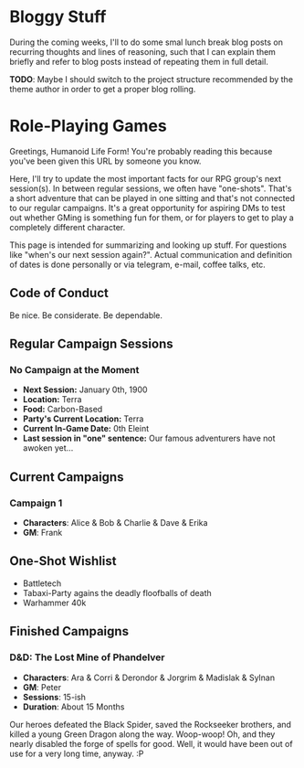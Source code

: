 # Bloggy Stuff

During the coming weeks, I'll to do some smal lunch break blog posts on recurring thoughts and lines of reasoning, such that I can explain them briefly and refer to blog posts instead of repeating them in full detail.

**TODO**: Maybe I should switch to the project structure recommended by the theme author in order to get a proper blog rolling.

# Role-Playing Games

Greetings, Humanoid Life Form! You're probably reading this because you've been given this URL by someone you know.

Here, I'll try to update the most important facts for our RPG group's next session(s). In between regular sessions, we often have "one-shots". That's a short adventure that can be played in one sitting and that's not connected to our regular campaigns. It's a great opportunity for aspiring DMs to test out whether GMing is something fun for them, or for players to get to play a completely different character.

This page is intended for summarizing and looking up stuff. For questions like "when's our next session again?". Actual communication and definition of dates is done personally or via telegram, e-mail, coffee talks, etc.

## Code of Conduct
Be nice.
Be considerate.
Be dependable.

## Regular Campaign Sessions

### No Campaign at the Moment
- **Next Session:** January 0th, 1900
- **Location:** Terra 
- **Food:** Carbon-Based
- **Party's Current Location:** Terra 
- **Current In-Game Date:** 0th Eleint
- **Last session in "one" sentence:** Our famous adventurers have not awoken yet... 

## Current Campaigns
### Campaign 1
- **Characters**: Alice & Bob & Charlie & Dave & Erika
- **GM**: Frank

## One-Shot Wishlist
- Battletech
- Tabaxi-Party agains the deadly floofballs of death
- Warhammer 40k

## Finished Campaigns
### D&D: The Lost Mine of Phandelver
- **Characters**: Ara & Corri & Derondor & Jorgrim & Madislak & Sylnan
- **GM**: Peter
- **Sessions**: 15-ish
- **Duration**: About 15 Months

Our heroes defeated the Black Spider, saved the Rockseeker brothers, and killed a young Green Dragon along the way. Woop-woop! Oh, and they nearly disabled the forge of spells for good. Well, it would have been out of use for a very long time, anyway. :P
